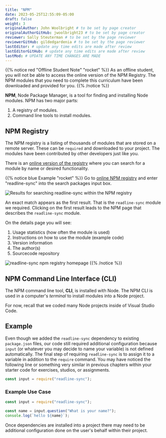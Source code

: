 ```yaml
---
title: "NPM"
date: 2023-05-25T12:55:09-05:00
draft: false
weight: 3
originalAuthor: John Woolbright # to be set by page creator
originalAuthorGitHub: jwoolbright23 # to be set by page creator
reviewer: Sally Steuterman # to be set by the page reviewer
reviewerGitHub: gildedgardenia # to be set by the page reviewer
lastEditor: # update any time edits are made after review
lastEditorGitHub: # update any time edits are made after review
lastMod: # UPDATE ANY TIME CHANGES ARE MADE
---
```


{{% notice red "Offline Student Note" "rocket" %}}
As an offline student, you will not be able to access the online version of the NPM Registry. The NPM modules that you need to complete this curriculum have been downloaded and provided for you.
{{% /notice %}}

**NPM**, Node Package Manager, is a tool for finding and installing Node modules. NPM has two major parts:

1. A registry of modules.
1. Command line tools to install modules.

## NPM Registry

The NPM registry is a listing of thousands of modules that are stored on a
remote server. These can be `required` and downloaded to your project. The
modules have been contributed by other developers just like you.

There is an [online version of the registry](https://www.npmjs.com/) where you can search for a module by name or desired functionality.

{{% notice blue Example "rocket" %}}
Go to [online NPM registry](https://www.npmjs.com/) and enter "readline-sync" into the search packages input box.

![Results for searching readline-sync within the NPM registry](pictures/readline-sync-npm-results.png?classes=border)

An exact match appears as the first result. That is the `readline-sync`
module we required. Clicking on the first result leads to the NPM page
that describes the `readline-sync` module.

On the details page you will see:

1. Usage statistics (how often the module is used)
1. Instructions on how to use the module (example code)
1. Version information
1. The author(s)
1. Sourcecode repository

![readline-sync npm registry homepage](pictures/readline-sync-npm-page.png?classes=border)
{{% /notice %}}

## NPM Command Line Interface (CLI)

The NPM command line tool, **CLI**, is installed with Node. The NPM CLI is used
in a computer's *terminal* to install modules into a Node project.

For now, recall that we coded many Node projects inside of Visual Studio Code.

## Example

Even though we added the `readline-sync` dependency to existing `package.json` files, our code still required additional configuration because `input` (or whatever you may decide to name your variable) is not defined automatically. The final step of requiring `readline-sync` is to assign it to a variable in addition to the `require` command. You may have noticed the following line or something very similar in previous chapters within your starter code for exercises, studios, or assignments.

```javascript
const input = require("readline-sync");
```

### Example Use Case

```javascript
const input = require("readline-sync");

const name = input.question("What is your name?");
console.log(`hello ${name}`);
```

Once dependencies are installed into a project there may need to be additional configuration done on the user's behalf within their project.